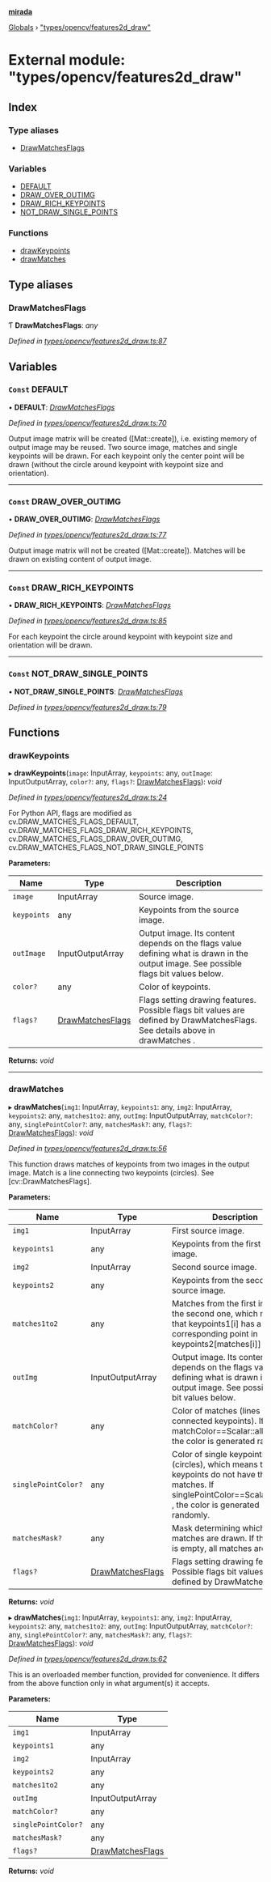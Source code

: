 **[mirada](../README.md)**

[Globals](../README.md) › ["types/opencv/features2d_draw"](_types_opencv_features2d_draw_.md)

# External module: "types/opencv/features2d_draw"

## Index

### Type aliases

* [DrawMatchesFlags](_types_opencv_features2d_draw_.md#drawmatchesflags)

### Variables

* [DEFAULT](_types_opencv_features2d_draw_.md#const-default)
* [DRAW_OVER_OUTIMG](_types_opencv_features2d_draw_.md#const-draw_over_outimg)
* [DRAW_RICH_KEYPOINTS](_types_opencv_features2d_draw_.md#const-draw_rich_keypoints)
* [NOT_DRAW_SINGLE_POINTS](_types_opencv_features2d_draw_.md#const-not_draw_single_points)

### Functions

* [drawKeypoints](_types_opencv_features2d_draw_.md#drawkeypoints)
* [drawMatches](_types_opencv_features2d_draw_.md#drawmatches)

## Type aliases

###  DrawMatchesFlags

Ƭ **DrawMatchesFlags**: *any*

*Defined in [types/opencv/features2d_draw.ts:87](https://github.com/cancerberoSgx/mirada/blob/dd33d35/mirada/src/types/opencv/features2d_draw.ts#L87)*

## Variables

### `Const` DEFAULT

• **DEFAULT**: *[DrawMatchesFlags](_types_opencv_features2d_draw_.md#drawmatchesflags)*

*Defined in [types/opencv/features2d_draw.ts:70](https://github.com/cancerberoSgx/mirada/blob/dd33d35/mirada/src/types/opencv/features2d_draw.ts#L70)*

Output image matrix will be created ([Mat::create]), i.e. existing memory of output image may be
reused. Two source image, matches and single keypoints will be drawn. For each keypoint only the
center point will be drawn (without the circle around keypoint with keypoint size and orientation).

___

### `Const` DRAW_OVER_OUTIMG

• **DRAW_OVER_OUTIMG**: *[DrawMatchesFlags](_types_opencv_features2d_draw_.md#drawmatchesflags)*

*Defined in [types/opencv/features2d_draw.ts:77](https://github.com/cancerberoSgx/mirada/blob/dd33d35/mirada/src/types/opencv/features2d_draw.ts#L77)*

Output image matrix will not be created ([Mat::create]). Matches will be drawn on existing content
of output image.

___

### `Const` DRAW_RICH_KEYPOINTS

• **DRAW_RICH_KEYPOINTS**: *[DrawMatchesFlags](_types_opencv_features2d_draw_.md#drawmatchesflags)*

*Defined in [types/opencv/features2d_draw.ts:85](https://github.com/cancerberoSgx/mirada/blob/dd33d35/mirada/src/types/opencv/features2d_draw.ts#L85)*

For each keypoint the circle around keypoint with keypoint size and orientation will be drawn.

___

### `Const` NOT_DRAW_SINGLE_POINTS

• **NOT_DRAW_SINGLE_POINTS**: *[DrawMatchesFlags](_types_opencv_features2d_draw_.md#drawmatchesflags)*

*Defined in [types/opencv/features2d_draw.ts:79](https://github.com/cancerberoSgx/mirada/blob/dd33d35/mirada/src/types/opencv/features2d_draw.ts#L79)*

## Functions

###  drawKeypoints

▸ **drawKeypoints**(`image`: InputArray, `keypoints`: any, `outImage`: InputOutputArray, `color?`: any, `flags?`: [DrawMatchesFlags](_types_opencv_features2d_draw_.md#drawmatchesflags)): *void*

*Defined in [types/opencv/features2d_draw.ts:24](https://github.com/cancerberoSgx/mirada/blob/dd33d35/mirada/src/types/opencv/features2d_draw.ts#L24)*

For Python API, flags are modified as cv.DRAW_MATCHES_FLAGS_DEFAULT,
cv.DRAW_MATCHES_FLAGS_DRAW_RICH_KEYPOINTS, cv.DRAW_MATCHES_FLAGS_DRAW_OVER_OUTIMG,
cv.DRAW_MATCHES_FLAGS_NOT_DRAW_SINGLE_POINTS

**Parameters:**

Name | Type | Description |
------ | ------ | ------ |
`image` | InputArray | Source image.  |
`keypoints` | any | Keypoints from the source image.  |
`outImage` | InputOutputArray | Output image. Its content depends on the flags value defining what is drawn in the output image. See possible flags bit values below.  |
`color?` | any | Color of keypoints.  |
`flags?` | [DrawMatchesFlags](_types_opencv_features2d_draw_.md#drawmatchesflags) | Flags setting drawing features. Possible flags bit values are defined by DrawMatchesFlags. See details above in drawMatches .  |

**Returns:** *void*

___

###  drawMatches

▸ **drawMatches**(`img1`: InputArray, `keypoints1`: any, `img2`: InputArray, `keypoints2`: any, `matches1to2`: any, `outImg`: InputOutputArray, `matchColor?`: any, `singlePointColor?`: any, `matchesMask?`: any, `flags?`: [DrawMatchesFlags](_types_opencv_features2d_draw_.md#drawmatchesflags)): *void*

*Defined in [types/opencv/features2d_draw.ts:56](https://github.com/cancerberoSgx/mirada/blob/dd33d35/mirada/src/types/opencv/features2d_draw.ts#L56)*

This function draws matches of keypoints from two images in the output image. Match is a line
connecting two keypoints (circles). See [cv::DrawMatchesFlags].

**Parameters:**

Name | Type | Description |
------ | ------ | ------ |
`img1` | InputArray | First source image.  |
`keypoints1` | any | Keypoints from the first source image.  |
`img2` | InputArray | Second source image.  |
`keypoints2` | any | Keypoints from the second source image.  |
`matches1to2` | any | Matches from the first image to the second one, which means that keypoints1[i] has a corresponding point in keypoints2[matches[i]] .  |
`outImg` | InputOutputArray | Output image. Its content depends on the flags value defining what is drawn in the output image. See possible flags bit values below.  |
`matchColor?` | any | Color of matches (lines and connected keypoints). If matchColor==Scalar::all(-1) , the color is generated randomly.  |
`singlePointColor?` | any | Color of single keypoints (circles), which means that keypoints do not have the matches. If singlePointColor==Scalar::all(-1) , the color is generated randomly.  |
`matchesMask?` | any | Mask determining which matches are drawn. If the mask is empty, all matches are drawn.  |
`flags?` | [DrawMatchesFlags](_types_opencv_features2d_draw_.md#drawmatchesflags) | Flags setting drawing features. Possible flags bit values are defined by DrawMatchesFlags.  |

**Returns:** *void*

▸ **drawMatches**(`img1`: InputArray, `keypoints1`: any, `img2`: InputArray, `keypoints2`: any, `matches1to2`: any, `outImg`: InputOutputArray, `matchColor?`: any, `singlePointColor?`: any, `matchesMask?`: any, `flags?`: [DrawMatchesFlags](_types_opencv_features2d_draw_.md#drawmatchesflags)): *void*

*Defined in [types/opencv/features2d_draw.ts:62](https://github.com/cancerberoSgx/mirada/blob/dd33d35/mirada/src/types/opencv/features2d_draw.ts#L62)*

This is an overloaded member function, provided for convenience. It differs from the above function
only in what argument(s) it accepts.

**Parameters:**

Name | Type |
------ | ------ |
`img1` | InputArray |
`keypoints1` | any |
`img2` | InputArray |
`keypoints2` | any |
`matches1to2` | any |
`outImg` | InputOutputArray |
`matchColor?` | any |
`singlePointColor?` | any |
`matchesMask?` | any |
`flags?` | [DrawMatchesFlags](_types_opencv_features2d_draw_.md#drawmatchesflags) |

**Returns:** *void*